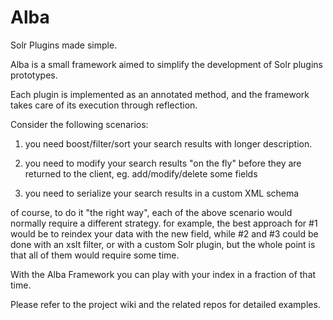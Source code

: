 # Alba

Solr Plugins made simple.

Alba is a small framework aimed to simplify the development of Solr plugins prototypes. 

Each plugin is implemented as an annotated method, and the framework takes care of its execution through reflection.

Consider the following scenarios:

1) you need boost/filter/sort your search results with longer description.

2) you need to modify your search results "on the fly" before they are returned to the client, eg. add/modify/delete some fields

3) you need to serialize your search results in a custom XML schema 

of course, to do it "the right way", each of the above scenario would normally require a different strategy.
for example, the best approach for #1 would be to reindex your data with the new field, while #2 and #3 could be done with an xslt filter, or with a custom Solr plugin, but the whole point is that all of them would require some time.

With the Alba Framework you can play with your index in a fraction of that time.

Please refer to the project wiki and the related repos for detailed examples.
